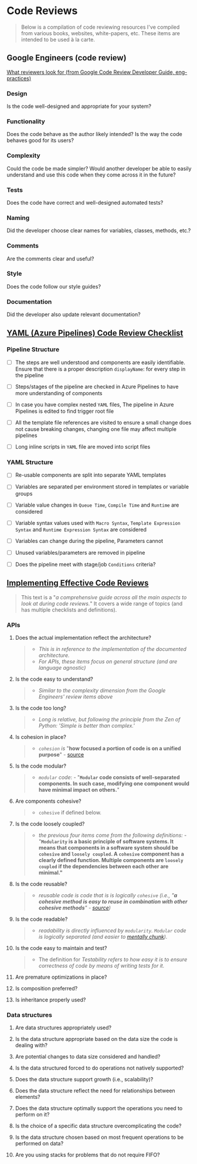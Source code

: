 # Code Reviews

> Below is a compilation of code reviewing resources I've compiled from various books, websites, white-papers, etc. These items are intended to be used à la carte.   
> 

## Google Engineers (code review)

[What reviewers look for (from Google Code Review Developer Guide, eng-practices)](https://google.github.io/eng-practices/review/#look_for)

### __Design__

Is the code well-designed and appropriate for your system?

### __Functionality__

Does the code behave as the author likely intended? Is the way the code behaves good for its users?

### __Complexity__

Could the code be made simpler? Would another developer be able to easily understand and use this code when they come across it in the future?

### __Tests__

Does the code have correct and well-designed automated tests?

### __Naming__

Did the developer choose clear names for variables, classes, methods, etc.?

### __Comments__

Are the comments clear and useful?

### __Style__

Does the code follow our style guides?

### __Documentation__

Did the developer also update relevant documentation?

## [YAML (Azure Pipelines) Code Review Checklist](https://microsoft.github.io/code-with-engineering-playbook/code-reviews/recipes/azure-pipelines-yaml/#code-review-checklist)

### Pipeline Structure

- [ ] The steps are well understood and components are easily identifiable. Ensure that there is a proper description `displayName`: for every step in the pipeline  

- [ ] Steps/stages of the pipeline are checked in Azure Pipelines to have more understanding of components  

- [ ] In case you have complex nested `YAML` files, The pipeline in Azure Pipelines is edited to find trigger root file  

- [ ] All the template file references are visited to ensure a small change does not cause breaking changes, changing one file may affect multiple pipelines  

- [ ] Long inline scripts in `YAML` file are moved into script files  

### YAML Structure

- [ ] Re-usable components are split into separate YAML templates
  
- [ ] Variables are separated per environment stored in templates or variable groups  

- [ ] Variable value changes in `Queue Time`, `Compile Time` and `Runtime` are considered

- [ ] Variable syntax values used with `Macro Syntax`, `Template Expression Syntax` and `Runtime Expression Syntax` are considered

- [ ] Variables can change during the pipeline, Parameters cannot

- [ ] Unused variables/parameters are removed in pipeline

- [ ] Does the pipeline meet with stage/job `Conditions` criteria?


## [Implementing Effective Code Reviews](https://www.oreilly.com/library/view/implementing-effective-code/9781484261620/)

> This text is a "_a comprehensive guide across all the main aspects to look at during code reviews._" It covers a wide range of topics (and has multiple checklists and definitions). 

### APIs


1. Does the actual implementation reflect the architecture?  
    > - *This is in reference to the implementation of the documented architecture.*
    > - *For APIs, these items focus on general structure (and are language agnostic)*

2. Is the code easy to understand?  
    > - *Similar to the complexity dimension from the Google Engineers' review items above*

3. Is the code too long?
    > - *Long is relative, but following the principle from the Zen of Python: 'Simple is better than complex.'*

4. Is cohesion in place?
    > - _`cohesion` is_ "__how focused a portion of code is on a unified purpose__" - [source](https://anh.cs.luc.edu/170/mynotes/cohesion.html#:~:text=Cohesion)

5. Is the code modular?
    > - _`modular` code_: 
        - "__`Modular` code consists of well-separated components. In such case, modifying one component would have minimal impact on others.__"

6. Are components cohesive?
    > - `cohesive` if defined below.

7. Is the code loosely coupled?
    > - _the previous four items come from the following definitions:_
        - "__`Modularity` is a basic principle of software systems. It means that components in a software system should be `cohesive` and `loosely coupled`. A `cohesive` component has a clearly defined function. Multiple components are `loosely coupled` if the dependencies between each other are minimal."__

8. Is the code reusable?
    > - _reusable code is code that is is logically `cohesive` (i.e., "__a cohesive method is easy to reuse in combination with other cohesive methods__" - [source](https://anh.cs.luc.edu/170/mynotes/cohesion.html#:~:text=Cohesion))_

9. Is the code readable?
    > - _readability is directly influenced by `modularity`. `Modular` code is logically separated (and easier to [mentally chunk](https://dictionary.apa.org/chunking))._

10. Is the code easy to maintain and test?
    > - The definition for _Testability refers to how easy it is to ensure correctness of code by means of writing tests for it._

11. Are premature optimizations in place?

12. Is composition preferred?

13. Is inheritance properly used?

### Data structures

1. Are data structures appropriately used?

2. Is the data structure appropriate based on the data size the code is dealing with?

3. Are potential changes to data size considered and handled?

4. Is the data structured forced to do operations not natively supported?

5. Does the data structure support growth (i.e., scalability)?

6. Does the data structure reflect the need for relationships between elements?

7. Does the data structure optimally support the operations you need to perform on it?

8. Is the choice of a specific data structure overcomplicating the code?

9. Is the data structure chosen based on most frequent operations to be performed on data?

10. Are you using stacks for problems that do not require FIFO?

